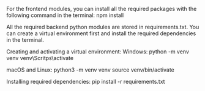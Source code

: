 For the frontend modules, you can install all the required packages with the following command in the terminal:
npm install 

All the required backend python modules are stored in requirements.txt. You can create a virtual environment first and install the required dependencies in the terminal.

Creating and activating a virtual environment: 
Windows:
python -m venv venv
venv\Scritps\activate

macOS and Linux:
python3 -m venv venv
source venv/bin/activate


Installing required dependencies:
pip install -r requirements.txt

